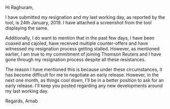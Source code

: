 Hi Raghuram,

I have submitted my resignation and my last working day, as reported by the tool, is 24th January, 2019. I have attached a screenshot from the tool displaying the same.

Additionally, I do want to mention that in the past few days, I have been coaxed and cajoled, have received multiple counter-offers and have witnessed my resignation process getting stalled. However, as mentioned earlier, I am true to my commitment of joining Thomson Reuters and I have gone through my resignation process despite all these resistances.

The reason I have mentioned this is because under these circumstances, it has become difficult for me to negotiate an early release. However, in the next one month, as things cool down, I'll be in a better position to ask for an early release. I'll keep you posted regarding any new developments around my last working day.

Regards,
Arnab

